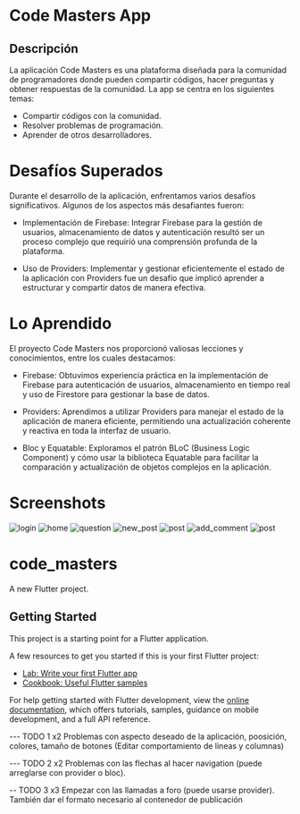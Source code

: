 # Code Masters App
## Descripción
La aplicación Code Masters es una plataforma diseñada para la comunidad de programadores donde pueden compartir códigos, hacer preguntas y obtener respuestas de la comunidad. La app se centra en los siguientes temas:

* Compartir códigos con la comunidad.
* Resolver problemas de programación.
* Aprender de otros desarrolladores.

# Desafíos Superados
Durante el desarrollo de la aplicación, enfrentamos varios desafíos significativos. Algunos de los aspectos más desafiantes fueron:

* Implementación de Firebase: Integrar Firebase para la gestión de usuarios, almacenamiento de datos y autenticación resultó ser un proceso complejo que requirió una comprensión profunda de la plataforma.

* Uso de Providers: Implementar y gestionar eficientemente el estado de la aplicación con Providers fue un desafío que implicó aprender a estructurar y compartir datos de manera efectiva.

# Lo Aprendido
El proyecto Code Masters nos proporcionó valiosas lecciones y conocimientos, entre los cuales destacamos:

* Firebase: Obtuvimos experiencia práctica en la implementación de Firebase para autenticación de usuarios, almacenamiento en tiempo real y uso de Firestore para gestionar la base de datos.

* Providers: Aprendimos a utilizar Providers para manejar el estado de la aplicación de manera eficiente, permitiendo una actualización coherente y reactiva en toda la interfaz de usuario.

* Bloc y Equatable: Exploramos el patrón BLoC (Business Logic Component) y cómo usar la biblioteca Equatable para facilitar la comparación y actualización de objetos complejos en la aplicación.

# Screenshots
![login](login.jpg)
![home](home_empty.jpg)
![question](ask_question.jpg)
![new_post](new_post.jpg)
![post](post.jpg)
![add_comment](add_comment.jpg)
![post](post.jgp)

# code_masters

A new Flutter project.

## Getting Started

This project is a starting point for a Flutter application.

A few resources to get you started if this is your first Flutter project:

- [Lab: Write your first Flutter app](https://docs.flutter.dev/get-started/codelab)
- [Cookbook: Useful Flutter samples](https://docs.flutter.dev/cookbook)

For help getting started with Flutter development, view the
[online documentation](https://docs.flutter.dev/), which offers tutorials,
samples, guidance on mobile development, and a full API reference.


--- TODO 1 x2
    Problemas con aspecto deseado de la aplicación, poosición, colores, tamaño de botones
        (Editar comportamiento de lineas y columnas)

--- TODO 2 x2
    Problemas con las flechas al hacer navigation (puede arreglarse con provider o bloc).

-- TODO 3 x3 
    Empezar con las llamadas a foro (puede usarse provider). También dar el formato 
        necesario al contenedor de publicación
